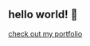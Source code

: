 ## hello world! :slightly_smiling_face:

[check out my portfolio](https://peuvitor.github.io/portfolio/)
